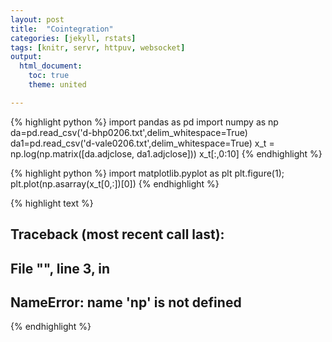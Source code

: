 ```yaml
---
layout: post
title:  "Cointegration"
categories: [jekyll, rstats]
tags: [knitr, servr, httpuv, websocket]
output:
  html_document:
    toc: true
    theme: united

---
```




{% highlight python %}
import pandas as pd
import numpy as np
da=pd.read_csv('d-bhp0206.txt',delim_whitespace=True)
da1=pd.read_csv('d-vale0206.txt',delim_whitespace=True)
x_t = np.log(np.matrix([da.adjclose, da1.adjclose]))
x_t[:,0:10]
{% endhighlight %}


{% highlight python %}
import matplotlib.pyplot as plt
plt.figure(1);
plt.plot(np.asarray(x_t[0,:])[0])
{% endhighlight %}




{% highlight text %}
## Traceback (most recent call last):
##   File "<string>", line 3, in <module>
## NameError: name 'np' is not defined
{% endhighlight %}

